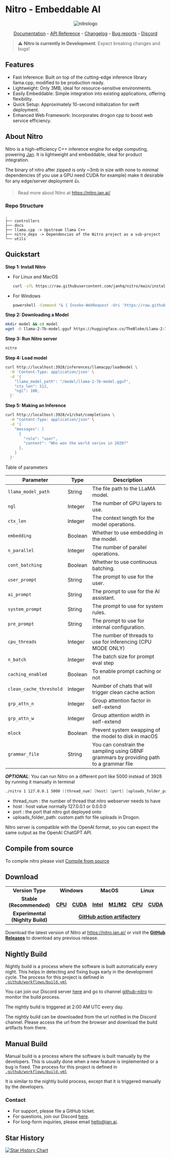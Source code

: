 # Nitro - Embeddable AI
<p align="center">
  <img alt="nitrologo" src="https://raw.githubusercontent.com/janhq/nitro/main/assets/Nitro%20README%20banner.png">
</p>

<p align="center">
  <a href="https://nitro.jan.ai/docs">Documentation</a> - <a href="https://nitro.jan.ai/api-reference">API Reference</a> 
  - <a href="https://github.com/janhq/nitro/releases/">Changelog</a> - <a href="https://github.com/janhq/nitro/issues">Bug reports</a> - <a href="https://discord.gg/AsJ8krTT3N">Discord</a>
</p>

> ⚠️ **Nitro is currently in Development**: Expect breaking changes and bugs!

## Features
- Fast Inference: Built on top of the cutting-edge inference library llama.cpp, modified to be production ready.
- Lightweight: Only 3MB, ideal for resource-sensitive environments.
- Easily Embeddable: Simple integration into existing applications, offering flexibility.
- Quick Setup: Approximately 10-second initialization for swift deployment.
- Enhanced Web Framework: Incorporates drogon cpp to boost web service efficiency.

## About Nitro

Nitro is a high-efficiency C++ inference engine for edge computing, powering [Jan](https://jan.ai/). It is lightweight and embeddable, ideal for product integration.

The binary of nitro after zipped is only ~3mb in size with none to minimal dependencies (if you use a GPU need CUDA for example) make it desirable for any edge/server deployment 👍.

> Read more about Nitro at https://nitro.jan.ai/

### Repo Structure

```
.
├── controllers
├── docs 
├── llama.cpp -> Upstream llama C++
├── nitro_deps -> Dependencies of the Nitro project as a sub-project
└── utils
```

## Quickstart

**Step 1: Install Nitro**

- For Linux and MacOS

  ```bash
  curl -sfL https://raw.githubusercontent.com/janhq/nitro/main/install.sh | sudo /bin/bash -
  ```

- For Windows

  ```bash
  powershell -Command "& { Invoke-WebRequest -Uri 'https://raw.githubusercontent.com/janhq/nitro/main/install.bat' -OutFile 'install.bat'; .\install.bat; Remove-Item -Path 'install.bat' }"
  ```

**Step 2: Downloading a Model**

```bash
mkdir model && cd model
wget -O llama-2-7b-model.gguf https://huggingface.co/TheBloke/Llama-2-7B-Chat-GGUF/resolve/main/llama-2-7b-chat.Q5_K_M.gguf?download=true
```

**Step 3: Run Nitro server**

```bash title="Run Nitro server"
nitro
```

**Step 4: Load model** 

```bash title="Load model"
curl http://localhost:3928/inferences/llamacpp/loadmodel \
  -H 'Content-Type: application/json' \
  -d '{
    "llama_model_path": "/model/llama-2-7b-model.gguf",
    "ctx_len": 512,
    "ngl": 100,
  }'
```

**Step 5: Making an Inference**

```bash title="Nitro Inference"
curl http://localhost:3928/v1/chat/completions \
  -H "Content-Type: application/json" \
  -d '{
    "messages": [
      {
        "role": "user",
        "content": "Who won the world series in 2020?"
      },
    ]
  }'
```

Table of parameters

| Parameter        | Type    | Description                                                  |
|------------------|---------|--------------------------------------------------------------|
| `llama_model_path` | String  | The file path to the LLaMA model.                            |
| `ngl`              | Integer | The number of GPU layers to use.                             |
| `ctx_len`          | Integer | The context length for the model operations.                 |
| `embedding`        | Boolean | Whether to use embedding in the model.                       |
| `n_parallel`       | Integer | The number of parallel operations. |
| `cont_batching`    | Boolean | Whether to use continuous batching.                          |
| `user_prompt`      | String  | The prompt to use for the user.                              |
| `ai_prompt`        | String  | The prompt to use for the AI assistant.                      |
| `system_prompt`    | String  | The prompt to use for system rules.                          |
| `pre_prompt`    | String  | The prompt to use for internal configuration.                          |
| `cpu_threads`   | Integer | The number of threads to use for inferencing (CPU MODE ONLY) |
| `n_batch`       | Integer | The batch size for prompt eval step |
| `caching_enabled` | Boolean | To enable prompt caching or not   |
| `clean_cache_threshold` | Integer | Number of chats that will trigger clean cache action|
|`grp_attn_n`|Integer|Group attention factor in self-extend|
|`grp_attn_w`|Integer|Group attention width in self-extend|
|`mlock`|Boolean|Prevent system swapping of the model to disk in macOS|
|`grammar_file`| String |You can constrain the sampling using GBNF grammars by providing path to a grammar file|

***OPTIONAL***: You can run Nitro on a different port like 5000 instead of 3928 by running it manually in terminal
```zsh
./nitro 1 127.0.0.1 5000 ([thread_num] [host] [port] [uploads_folder_path])
```
- thread_num : the number of thread that nitro webserver needs to have
- host : host value normally 127.0.0.1 or 0.0.0.0
- port : the port that nitro got deployed onto
- uploads_folder_path: custom path for file uploads in Drogon.

Nitro server is compatible with the OpenAI format, so you can expect the same output as the OpenAI ChatGPT API.

## Compile from source
To compile nitro please visit [Compile from source](docs/docs/new/build-source.md)

## Download

<table>
  <tr>
    <td style="text-align:center"><b>Version Type</b></td>
    <td colspan="2" style="text-align:center"><b>Windows</b></td>
    <td colspan="2" style="text-align:center"><b>MacOS</b></td>
    <td colspan="2" style="text-align:center"><b>Linux</b></td>
  </tr>
  <tr>
    <td style="text-align:center"><b>Stable (Recommended)</b></td>
    <td style="text-align:center">
      <a href='https://github.com/janhq/nitro/releases/download/v0.3.20/nitro-0.3.20-win-amd64.tar.gz'>
        <img src='./docs/static/img/windows.png' style="height:15px; width: 15px" />
        <b>CPU</b>
      </a>
    </td>
    <td style="text-align:center">
      <a href='https://github.com/janhq/nitro/releases/download/v0.3.20/nitro-0.3.20-win-amd64-cuda.tar.gz'>
        <img src='./docs/static/img/windows.png' style="height:15px; width: 15px" />
        <b>CUDA</b>
      </a>
    </td>
    <td style="text-align:center">
      <a href='https://github.com/janhq/nitro/releases/download/v0.3.20/nitro-0.3.20-mac-amd64.tar.gz'>
        <img src='./docs/static/img/mac.png' style="height:15px; width: 15px" />
        <b>Intel</b>
      </a>
    </td>
    <td style="text-align:center">
      <a href='https://github.com/janhq/nitro/releases/download/v0.3.20/nitro-0.3.20-mac-arm64.tar.gz'>
        <img src='./docs/static/img/mac.png' style="height:15px; width: 15px" />
        <b>M1/M2</b>
      </a>
    </td>
    <td style="text-align:center">
      <a href='https://github.com/janhq/nitro/releases/download/v0.3.20/nitro-0.3.20-linux-amd64.tar.gz'>
        <img src='./docs/static/img/linux.png' style="height:15px; width: 15px" />
        <b>CPU</b>
      </a>
    </td>
    <td style="text-align:center">
      <a href='https://github.com/janhq/nitro/releases/download/v0.3.20/nitro-0.3.20-linux-amd64-cuda.tar.gz'>
        <img src='./docs/static/img/linux.png' style="height:15px; width: 15px" />
        <b>CUDA</b>
      </a>
    </td>
  </tr>
  <tr style="text-align: center">
    <td style="text-align:center"><b>Experimental (Nighlty Build)</b></td>
    <td style="text-align:center" colspan="6">
      <a href='https://github.com/janhq/nitro/actions/runs/8146271749'>
        <b>GitHub action artifactory</b>
      </a>
    </td>
  </tr>
</table>

Download the latest version of Nitro at https://nitro.jan.ai/ or visit the **[GitHub Releases](https://github.com/janhq/nitro/releases)** to download any previous release.

## Nightly Build

Nightly build is a process where the software is built automatically every night. This helps in detecting and fixing bugs early in the development cycle. The process for this project is defined in [`.github/workflows/build.yml`](.github/workflows/build.yml)

You can join our Discord server [here](https://discord.gg/FTk2MvZwJH) and go to channel [github-nitro](https://discordapp.com/channels/1107178041848909847/1151022176019939328) to monitor the build process.

The nightly build is triggered at 2:00 AM UTC every day.

The nightly build can be downloaded from the url notified in the Discord channel. Please access the url from the browser and download the build artifacts from there.

## Manual Build

Manual build is a process where the software is built manually by the developers. This is usually done when a new feature is implemented or a bug is fixed. The process for this project is defined in [`.github/workflows/build.yml`](.github/workflows/build.yml)

It is similar to the nightly build process, except that it is triggered manually by the developers.

### Contact

- For support, please file a GitHub ticket.
- For questions, join our Discord [here](https://discord.gg/FTk2MvZwJH).
- For long-form inquiries, please email hello@jan.ai.

## Star History

[![Star History Chart](https://api.star-history.com/svg?repos=janhq/nitro&type=Date)](https://star-history.com/#janhq/nitro&Date)
